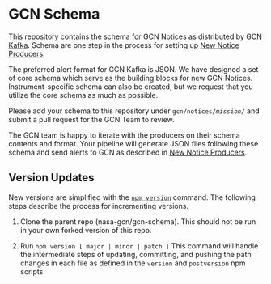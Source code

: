 # GCN Schema

This repository contains the schema for GCN Notices as distributed by [GCN Kafka](https://gcn.nasa.gov). Schema are one step in the process for setting up [New Notice Producers](https://gcn.nasa.gov/docs/producers).

The preferred alert format for GCN Kafka is JSON. We have designed a set of core schema which serve as the building blocks for new GCN Notices. Instrument-specific schema can also be created, but we request that you utilize the core schema as much as possible.

Please add your schema to this repository under <code>gcn/notices/<i>mission</i>/</code> and submit a pull request for the GCN Team to review.

The GCN team is happy to iterate with the producers on their schema contents and format.
Your pipeline will generate JSON files following these schema and send alerts to GCN as described in [New Notice Producers](https://gcn.nasa.gov/docs/producers).

## Version Updates

New versions are simplified with the [`npm version`](https://docs.npmjs.com/cli/v8/commands/npm-version) command. The following steps describe the process for incrementing versions.

1. Clone the parent repo (nasa-gcn/gcn-schema). This should not be run in your own forked version of this repo.

2. Run `npm version [ major | minor | patch ]`
   This command will handle the intermediate steps of updating, committing, and pushing the path changes in each file as defined in the `version` and `postversion` npm scripts

